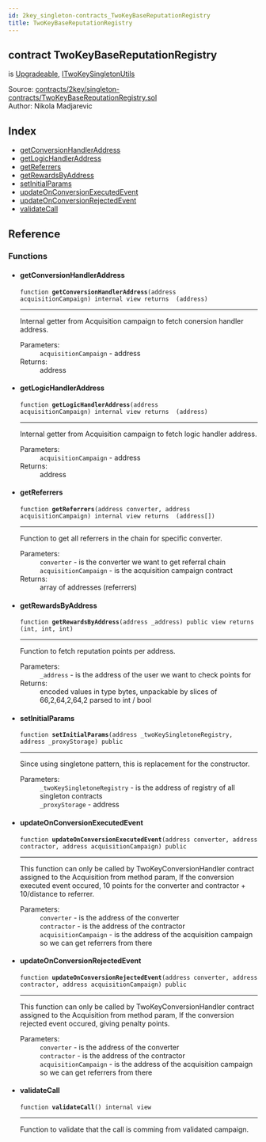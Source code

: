 ```yaml
---
id: 2key_singleton-contracts_TwoKeyBaseReputationRegistry
title: TwoKeyBaseReputationRegistry
---
```


<div class="contract-doc"><div class="contract"><h2 class="contract-header"><span class="contract-kind">contract</span> TwoKeyBaseReputationRegistry</h2><p class="base-contracts"><span>is</span> <a href="2key_upgradability_Upgradeable.html">Upgradeable</a><span>, </span><a href="2key_singleton-contracts_ITwoKeySingletonUtils.html">ITwoKeySingletonUtils</a></p><div class="source">Source: <a href="https://github.com/2keynet/web3-alpha/blob/v0.0.3/contracts/2key/singleton-contracts/TwoKeyBaseReputationRegistry.sol" target="_blank">contracts/2key/singleton-contracts/TwoKeyBaseReputationRegistry.sol</a></div><div class="author">Author: Nikola Madjarevic</div></div><div class="index"><h2>Index</h2><ul><li><a href="2key_singleton-contracts_TwoKeyBaseReputationRegistry.html#getConversionHandlerAddress">getConversionHandlerAddress</a></li><li><a href="2key_singleton-contracts_TwoKeyBaseReputationRegistry.html#getLogicHandlerAddress">getLogicHandlerAddress</a></li><li><a href="2key_singleton-contracts_TwoKeyBaseReputationRegistry.html#getReferrers">getReferrers</a></li><li><a href="2key_singleton-contracts_TwoKeyBaseReputationRegistry.html#getRewardsByAddress">getRewardsByAddress</a></li><li><a href="2key_singleton-contracts_TwoKeyBaseReputationRegistry.html#setInitialParams">setInitialParams</a></li><li><a href="2key_singleton-contracts_TwoKeyBaseReputationRegistry.html#updateOnConversionExecutedEvent">updateOnConversionExecutedEvent</a></li><li><a href="2key_singleton-contracts_TwoKeyBaseReputationRegistry.html#updateOnConversionRejectedEvent">updateOnConversionRejectedEvent</a></li><li><a href="2key_singleton-contracts_TwoKeyBaseReputationRegistry.html#validateCall">validateCall</a></li></ul></div><div class="reference"><h2>Reference</h2><div class="functions"><h3>Functions</h3><ul><li><div class="item function"><span id="getConversionHandlerAddress" class="anchor-marker"></span><h4 class="name">getConversionHandlerAddress</h4><div class="body"><code class="signature">function <strong>getConversionHandlerAddress</strong><span>(address acquisitionCampaign) </span><span>internal </span><span>view </span><span>returns  (address) </span></code><hr/><div class="description"><p>Internal getter from Acquisition campaign to fetch conersion handler address.</p></div><dl><dt><span class="label-parameters">Parameters:</span></dt><dd><div><code>acquisitionCampaign</code> - address</div></dd><dt><span class="label-return">Returns:</span></dt><dd>address</dd></dl></div></div></li><li><div class="item function"><span id="getLogicHandlerAddress" class="anchor-marker"></span><h4 class="name">getLogicHandlerAddress</h4><div class="body"><code class="signature">function <strong>getLogicHandlerAddress</strong><span>(address acquisitionCampaign) </span><span>internal </span><span>view </span><span>returns  (address) </span></code><hr/><div class="description"><p>Internal getter from Acquisition campaign to fetch logic handler address.</p></div><dl><dt><span class="label-parameters">Parameters:</span></dt><dd><div><code>acquisitionCampaign</code> - address</div></dd><dt><span class="label-return">Returns:</span></dt><dd>address</dd></dl></div></div></li><li><div class="item function"><span id="getReferrers" class="anchor-marker"></span><h4 class="name">getReferrers</h4><div class="body"><code class="signature">function <strong>getReferrers</strong><span>(address converter, address acquisitionCampaign) </span><span>internal </span><span>view </span><span>returns  (address[]) </span></code><hr/><div class="description"><p>Function to get all referrers in the chain for specific converter.</p></div><dl><dt><span class="label-parameters">Parameters:</span></dt><dd><div><code>converter</code> - is the converter we want to get referral chain</div><div><code>acquisitionCampaign</code> - is the acquisition campaign contract</div></dd><dt><span class="label-return">Returns:</span></dt><dd>array of addresses (referrers)</dd></dl></div></div></li><li><div class="item function"><span id="getRewardsByAddress" class="anchor-marker"></span><h4 class="name">getRewardsByAddress</h4><div class="body"><code class="signature">function <strong>getRewardsByAddress</strong><span>(address _address) </span><span>public </span><span>view </span><span>returns  (int, int, int) </span></code><hr/><div class="description"><p>Function to fetch reputation points per address.</p></div><dl><dt><span class="label-parameters">Parameters:</span></dt><dd><div><code>_address</code> - is the address of the user we want to check points for</div></dd><dt><span class="label-return">Returns:</span></dt><dd>encoded values in type bytes, unpackable by slices of 66,2,64,2,64,2 parsed to int / bool</dd></dl></div></div></li><li><div class="item function"><span id="setInitialParams" class="anchor-marker"></span><h4 class="name">setInitialParams</h4><div class="body"><code class="signature">function <strong>setInitialParams</strong><span>(address _twoKeySingletoneRegistry, address _proxyStorage) </span><span>public </span></code><hr/><div class="description"><p>Since using singletone pattern, this is replacement for the constructor.</p></div><dl><dt><span class="label-parameters">Parameters:</span></dt><dd><div><code>_twoKeySingletoneRegistry</code> - is the address of registry of all singleton contracts</div><div><code>_proxyStorage</code> - address</div></dd></dl></div></div></li><li><div class="item function"><span id="updateOnConversionExecutedEvent" class="anchor-marker"></span><h4 class="name">updateOnConversionExecutedEvent</h4><div class="body"><code class="signature">function <strong>updateOnConversionExecutedEvent</strong><span>(address converter, address contractor, address acquisitionCampaign) </span><span>public </span></code><hr/><div class="description"><p>This function can only be called by TwoKeyConversionHandler contract assigned to the Acquisition from method param, If the conversion executed event occured, 10 points for the converter and contractor + 10/distance to referrer.</p></div><dl><dt><span class="label-parameters">Parameters:</span></dt><dd><div><code>converter</code> - is the address of the converter</div><div><code>contractor</code> - is the address of the contractor</div><div><code>acquisitionCampaign</code> - is the address of the acquisition campaign so we can get referrers from there</div></dd></dl></div></div></li><li><div class="item function"><span id="updateOnConversionRejectedEvent" class="anchor-marker"></span><h4 class="name">updateOnConversionRejectedEvent</h4><div class="body"><code class="signature">function <strong>updateOnConversionRejectedEvent</strong><span>(address converter, address contractor, address acquisitionCampaign) </span><span>public </span></code><hr/><div class="description"><p>This function can only be called by TwoKeyConversionHandler contract assigned to the Acquisition from method param, If the conversion rejected event occured, giving penalty points.</p></div><dl><dt><span class="label-parameters">Parameters:</span></dt><dd><div><code>converter</code> - is the address of the converter</div><div><code>contractor</code> - is the address of the contractor</div><div><code>acquisitionCampaign</code> - is the address of the acquisition campaign so we can get referrers from there</div></dd></dl></div></div></li><li><div class="item function"><span id="validateCall" class="anchor-marker"></span><h4 class="name">validateCall</h4><div class="body"><code class="signature">function <strong>validateCall</strong><span>() </span><span>internal </span><span>view </span></code><hr/><div class="description"><p>Function to validate that the call is comming from validated campaign.</p></div></div></div></li></ul></div></div></div>
